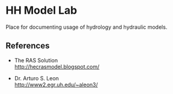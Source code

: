 # HH Model Lab

Place for documenting usage of hydrology and hydraulic models.


## References
* The RAS Solution  
  http://hecrasmodel.blogspot.com/

* Dr. Arturo S. Leon  
  http://www2.egr.uh.edu/~aleon3/